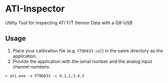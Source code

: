 # ATI-Inspector
Utility Tool for Inspecting ATI F/T Sensor Data with a Q8-USB

## Usage

1. Place your calibration file (e.g. `FT06833.cal`) in the same directory as the application.
2. Provide the application with the serial number and the analog input channel numbers:

```shell
> ati.exe -s FT06833 -c 0,1,2,3,4,5
```
